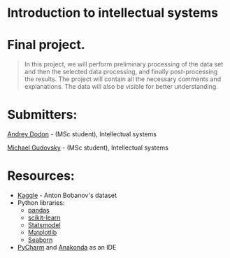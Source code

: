 # Introduction to intellectual systems
# Final project.
> In this project, we will perform preliminary processing of the data set and then the selected data processing, and finally post-processing the results. The project will contain all the necessary comments and explanations. The data will also be visible for better understanding.

# Submitters:
[Andrey Dodon](https://www.kaggle.com/andreydodon) - (MSc student), Intellectual systems

[Michael Gudovsky](https://il.linkedin.com/in/michael-gudovsky-1392157b) - (MSc student), Intellectual systems


# Resources:
  - [Kaggle](https://www.kaggle.com/antfarol/car-sale-advertisements/download) - Anton Bobanov's dataset
  - Python libraries:
    * [pandas](https://pandas.pydata.org/)
    * [scikit-learn](https://scikit-learn.org/stable/)
    * [Statsmodel](https://www.statsmodels.org/stable/index.html)
    * [Matplotlib](https://matplotlib.org/)
    * [Seaborn](https://seaborn.pydata.org/)
  - [PyCharm](https://www.jetbrains.com/pycharm/download/#section=windows) and [Anakonda](https://www.anaconda.com/products/individual) as an IDE  